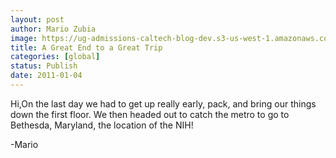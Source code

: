 ```yaml
---
layout: post
author: Mario Zubia
image: https://ug-admissions-caltech-blog-dev.s3-us-west-1.amazonaws.com/old_pictures/caltech_as_it_happens/6a0105349b8251970b0147e139474d970b.jpg
title: A Great End to a Great Trip
categories: [global]
status: Publish
date: 2011-01-04
---
```


Hi,On the last day we had to get up really early, pack, and bring our things down the first floor. We then headed out to catch the metro to go to Bethesda, Maryland, the location of the NIH! 

-Mario
